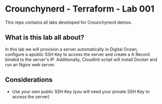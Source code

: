 # Crounchynerd - Terraform - Lab 001

This repo contains all labs developed for Crounchynerd demos.

## What is this lab all about?
In this lab we will provision a server automatically in Digital Ocean, configure a apublic SSH Key to access the server and create a A Record binded to the server's IP. Additionally, CloudInit script will install Docker and run an Nginx web server.

## Considerations
- Use your own public SSH Key (you will need your private SSH Key to access the server)